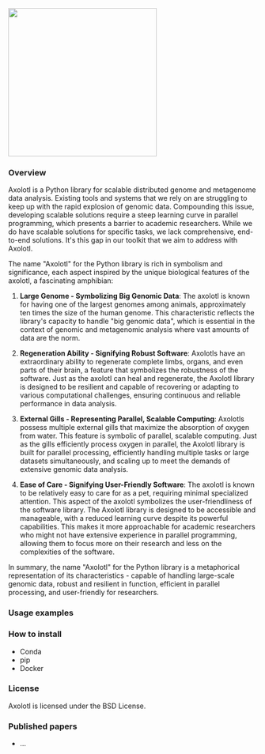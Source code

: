 <img src="https://github.com/zhongwang/axolotl/blob/dev/Axolotl_logo1_transparent.png?raw=true" width="300">

### Overview
Axolotl  is a Python library for scalable distributed genome and metagenome data analysis. Existing tools and systems that we rely on are struggling to keep up with the rapid explosion of genomic data. Compounding this issue, developing scalable solutions require a steep learning curve in parallel programming, which presents a barrier to academic researchers. While we do have scalable solutions for specific tasks, we lack comprehensive, end-to-end solutions. It's this gap in our toolkit that we aim to address with Axolotl.

The name "Axolotl" for the Python library is rich in symbolism and significance, each aspect inspired by the unique biological features of the axolotl, a fascinating amphibian:

1. **Large Genome - Symbolizing Big Genomic Data**: 
   The axolotl is known for having one of the largest genomes among animals, approximately ten times the size of the human genome. This characteristic reflects the library's capacity to handle "big genomic data", which is essential in the context of genomic and metagenomic analysis where vast amounts of data are the norm.

2. **Regeneration Ability - Signifying Robust Software**: 
   Axolotls have an extraordinary ability to regenerate complete limbs, organs, and even parts of their brain, a feature that symbolizes the robustness of the software. Just as the axolotl can heal and regenerate, the Axolotl library is designed to be resilient and capable of recovering or adapting to various computational challenges, ensuring continuous and reliable performance in data analysis.

3. **External Gills - Representing Parallel, Scalable Computing**: 
   Axolotls possess multiple external gills that maximize the absorption of oxygen from water. This feature is symbolic of parallel, scalable computing. Just as the gills efficiently process oxygen in parallel, the Axolotl library is built for parallel processing, efficiently handling multiple tasks or large datasets simultaneously, and scaling up to meet the demands of extensive genomic data analysis.

4. **Ease of Care - Signifying User-Friendly Software**: 
   The axolotl is known to be relatively easy to care for as a pet, requiring minimal specialized attention. This aspect of the axolotl symbolizes the user-friendliness of the software library. The Axolotl library is designed to be accessible and manageable, with a reduced learning curve despite its powerful capabilities. This makes it more approachable for academic researchers who might not have extensive experience in parallel programming, allowing them to focus more on their research and less on the complexities of the software. 

In summary, the name "Axolotl" for the Python library is a metaphorical representation of its characteristics - capable of handling large-scale genomic data, robust and resilient in function, efficient in parallel processing, and user-friendly for researchers.



### Usage examples

### How to install
* Conda
* pip
* Docker

### License
Axolotl is licensed under the BSD License.

### Published papers
* ...
